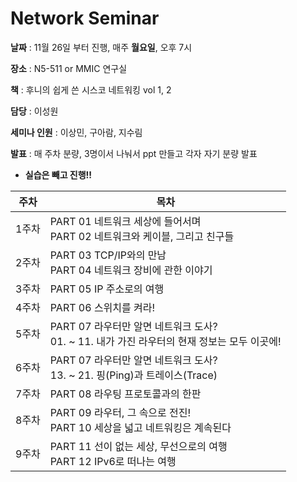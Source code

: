 # Network Seminar

**날짜**  : 11월 26일 부터 진행, 매주 **월요일**, 오후 7시

**장소** :  N5-511 or MMIC 연구실

**책** : 후니의 쉽게 쓴 시스코 네트워킹 vol 1, 2

**담당** : 이성원

**세미나 인원** : 이상민,  구아람, 지수림

**발표** : 매 주차 분량, 3명이서 나눠서 ppt 만들고 각자 자기 분량 발표

* **실습은 빼고 진행!!**

| 주차  | 목차                                                         |
| ----- | ------------------------------------------------------------ |
| 1주차 | PART 01 네트워크 세상에 들어서며<br />PART 02 네트워크와 케이블, 그리고 친구들 |
| 2주차 | PART 03 TCP/IP와의 만남<br />PART 04 네트워크 장비에 관한 이야기 |
| 3주차 | PART 05 IP 주소로의 여행                                     |
| 4주차 | PART 06 스위치를 켜라!                                       |
| 5주차 | PART 07 라우터만 알면 네트워크 도사?<br />01. ~ 11. 내가 가진 라우터의 현재 정보는 모두 이곳에! |
| 6주차 | PART 07 라우터만 알면 네트워크 도사?<br />13. ~ 21. 핑(Ping)과 트레이스(Trace) |
| 7주차 | PART 08 라우팅 프로토콜과의 한판                             |
| 8주차 | PART 09 라우터, 그 속으로 전진!<br />PART 10 세상을 넓고 네트워킹은 계속된다 |
| 9주차 | PART 11 선이 없는 세상, 무선으로의 여행<br />PART 12 IPv6로 떠나는 여행 |

